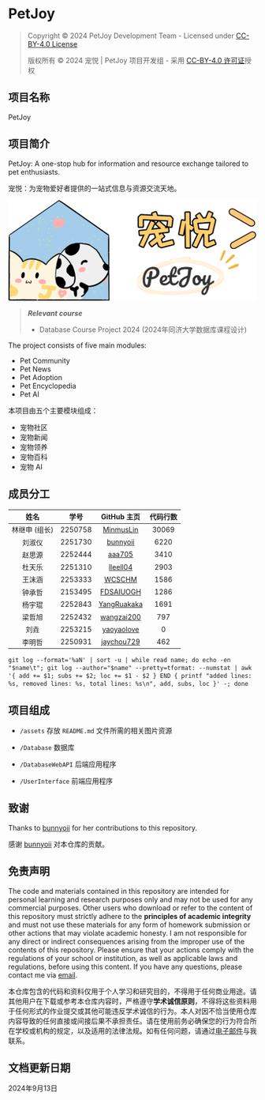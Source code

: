 # PetJoy

> Copyright © 2024 PetJoy Development Team - Licensed under [CC-BY-4.0 License](LICENSE)
>
> 版权所有 © 2024 宠悦 | PetJoy 项目开发组 - 采用 [CC-BY-4.0 许可证](LICENSE)授权

## 项目名称

PetJoy

## 项目简介

PetJoy: A one-stop hub for information and resource exchange tailored to pet enthusiasts.

宠悦：为宠物爱好者提供的一站式信息与资源交流天地。

![](assets/Logo.png)

> ***Relevant course***
> * Database Course Project 2024 (2024年同济大学数据库课程设计)

The project consists of five main modules:

* Pet Community
* Pet News
* Pet Adoption
* Pet Encyclopedia
* Pet AI

本项目由五个主要模块组成：

* 宠物社区
* 宠物新闻
* 宠物领养
* 宠物百科
* 宠物 AI

## 成员分工

| 姓名 | 学号 | GitHub 主页 | 代码行数 |
| :---: | :---: | :---: | :---: |
| 林继申 (组长) | 2250758 | [MinmusLin](https://github.com/MinmusLin) | 30069 |
| 刘淑仪 | 2251730 | [bunnyoii](https://github.com/bunnyoii) | 6220 |
| 赵思源 | 2252444 | [aaa705](https://github.com/aaa705) | 3410 |
| 杜天乐 | 2251310 | [lleell04](https://github.com/lleell04) | 2903 |
| 王沫涵 | 2253333 | [WCSCHM](https://github.com/WCSCHM) | 1586 |
| 钟承哲 | 2153495 | [FDSAIUOGH](https://github.com/FDSAIUOGH) | 1286 |
| 杨宇琨 | 2252843 | [YangRuakaka](https://github.com/YangRuakaka) | 1691 |
| 梁哲旭 | 2252432 | [wangzai200](https://github.com/wangzai200) | 797 |
| 刘垚 | 2253215 | [yaoyaolove](https://github.com/yaoyaolove) | 0 |
| 李明哲 | 2250931 | [jaychou729](https://github.com/jaychou729) | 462 |

```
git log --format='%aN' | sort -u | while read name; do echo -en "$name\t"; git log --author="$name" --pretty=tformat: --numstat | awk '{ add += $1; subs += $2; loc += $1 - $2 } END { printf "added lines: %s, removed lines: %s, total lines: %s\n", add, subs, loc }' -; done
```

## 项目组成

* `/assets`
存放 `README.md` 文件所需的相关图片资源

* `/Database`
数据库

* `/DatabaseWebAPI`
后端应用程序

* `/UserInterface`
前端应用程序

## 致谢

Thanks to [bunnyoii](https://github.com/bunnyoii) for her contributions to this repository.

感谢 [bunnyoii](https://github.com/bunnyoii) 对本仓库的贡献。

## 免责声明

The code and materials contained in this repository are intended for personal learning and research purposes only and may not be used for any commercial purposes. Other users who download or refer to the content of this repository must strictly adhere to the **principles of academic integrity** and must not use these materials for any form of homework submission or other actions that may violate academic honesty. I am not responsible for any direct or indirect consequences arising from the improper use of the contents of this repository. Please ensure that your actions comply with the regulations of your school or institution, as well as applicable laws and regulations, before using this content. If you have any questions, please contact me via [email](mailto:minmuslin@outlook.com).

本仓库包含的代码和资料仅用于个人学习和研究目的，不得用于任何商业用途。请其他用户在下载或参考本仓库内容时，严格遵守**学术诚信原则**，不得将这些资料用于任何形式的作业提交或其他可能违反学术诚信的行为。本人对因不恰当使用仓库内容导致的任何直接或间接后果不承担责任。请在使用前务必确保您的行为符合所在学校或机构的规定，以及适用的法律法规。如有任何问题，请通过[电子邮件](mailto:minmuslin@outlook.com)与我联系。

## 文档更新日期

2024年9月13日